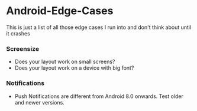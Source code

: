 # Android-Edge-Cases
This is just a list of all those edge cases I run into and don't think about until it crashes

### Screensize
- Does your layout work on small screens?
- Does your layout work on a device with big font?

### Notifications
- Push Notifications are different from Android 8.0 onwards. Test older and newer versions.


